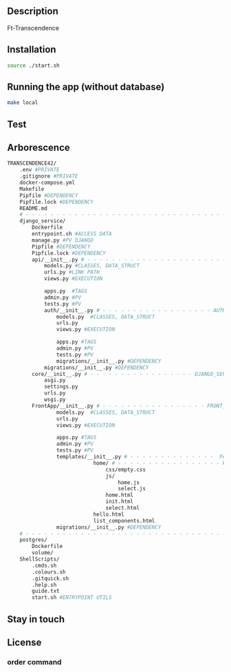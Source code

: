 ## Description

Ft-Transcendence

## Installation

```bash
source ./start.sh

```

## Running the app (without database)

```bash
make local
```

## Test

## Arborescence
```bash
TRANSCENDENCE42/
    .env #PRIVATE
    .gitignore #PRIVATE
    docker-compose.yml
    Makefile
    Pipfile #DEPENDENCY
    Pipfile.lock #DEPENDENCY
    README.md
    # - - - - - - - - - - - - - - - - - - - - - - - - - - - - - - - - -
    django_service/
        Dockerfile
        entrypoint.sh #ACCESS DATA
        manage.py #PV DJANGO
        Pipfile #DEPENDENCY
        Pipfile.lock #DEPENDENCY
        api/__init__.py # - - - - - - - - - - - - - - - - - - - - - - - API
            models.py #CLASSES, DATA_STRUCT
            urls.py #LINK PATH
            views.py #EXECUTION

            apps.py  #TAGS
            admin.py #PV
            tests.py #PV
            auth/__init__.py # - - - - - - - - - - - - - - - - - - AUTH_USER
                models.py  #CLASSES, DATA_STRUCT
                urls.py
                views.py #EXECUTION

                apps.py #TAGS
                admin.py #PV
                tests.py #PV
                migrations/__init__.py #DEPENDENCY
            migrations/__init__.py #DEPENDENCY
        core/__init__.py # - - - - - - - - - - - - - - - - - DJANGO_SERVICE
            asgi.py
            settings.py
            urls.py
            wsgi.py
        FrontApp/__init__.py # - - - - - - - - - - - - - - - - - FRONT_END
                models.py  #CLASSES, DATA_STRUCT
                urls.py
                views.py #EXECUTION

                apps.py #TAGS
                admin.py #PV
                tests.py #PV
                templates/__init__.py # - - - - - - - - - - - - - -  PAGES
                            home/ # - - - - - - - - - - - - - - - - - HOME
                                css/empty.css
                                js/
                                    home.js
                                    select.js
                                home.html
                                init.html
                                select.html
                            hello.html
                            list_components.html
                migrations/__init__.py #DEPENDENCY
    # - - - - - - - - - - - - - - - - - - - - - - - - - - - - - - - - -
    postgres/
        Dockerfile
        volume/
    ShellScripts/
        .cmds.sh
        .colours.sh
        .gitquick.sh
        .help.sh
		guide.txt
   		start.sh #ENTRYPOINT UTILS
```


## Stay in touch

## License

### order command

<!--
- first: exode de script du html
- then:  set initState struct (each of them , but solo first...)
- console() init_status ... width, height, ratio,
- player.pos[x,y]:dir[0/1]...ball[bx,by],score[s1,s2],
-->

<!--
- new target: player's color on the lobby match game color
- paddle orientation : y // x
- setup *page and *button:  help!
    - menu button: "Help"
    - module 'page' to display game tuto!
- test de "bouton de nav" ...
    backward: to home (works!)
    forward: get back from last position
    refresh !?! ...
- crash at some point ... on endGame!!!
   -->
